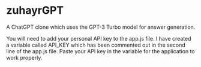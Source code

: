 # zuhayrGPT
A ChatGPT clone which uses the GPT-3 Turbo model for answer generation. 

You will need to add your personal API key to the app.js file. I have created a variable called API_KEY which has been commented out in the second line of the app.js file. Paste your API key in the variable for the application to work properly.

